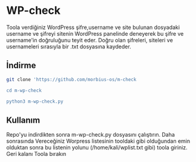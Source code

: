 # WP-check

Toola verdiğiniz WordPress şifre,username ve site bulunan dosyadaki username ve şifreyi sitenin WordPress panelinde deneyerek bu şifre ve username'in doğruluğunu teyit eder. Doğru olan şifreleri, siteleri ve usernameleri sırasıyla bir .txt dosyasına kaydeder.

## İndirme 

```bash
git clone 'https://github.com/morbius-os/m-check

cd m-wp-check

python3 m-wp-check.py
```

## Kullanım

Repo'yu indirdikten sonra m-wp-check.py dosyasını çalıştırın.  Daha sonrasında Vereceğiniz Worpress listesinin tooldaki gibi olduğundan emin olduktan sonra bu listenin yolunu (/home/kali/wplist.txt gibi) toola giriniz. Geri kalanı Toola bırakın